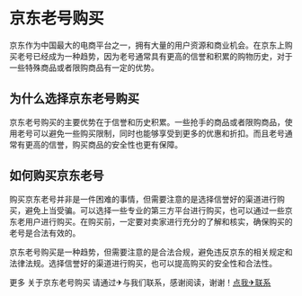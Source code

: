 # 京东老号购买

京东作为中国最大的电商平台之一，拥有大量的用户资源和商业机会。在京东上购买老号已经成为一种趋势，因为老号通常具有更高的信誉和积累的购物历史，对于一些特殊商品或者限购商品有一定的优势。

## 为什么选择京东老号购买
京东老号购买的主要优势在于信誉和历史积累。一些抢手的商品或者限购商品，使用老号可以避免一些购买限制，同时也能够享受到更多的优惠和折扣。而且老号通常有更高的信誉，购买商品的安全性也更有保障。

## 如何购买京东老号
购买京东老号并非是一件困难的事情，但需要注意的是选择信誉好的渠道进行购买，避免上当受骗。可以选择一些专业的第三方平台进行购买，也可以通过一些京东老用户进行购买。在购买前，一定要对卖家进行充分的了解和核实，确保购买的老号是合法有效的。

京东老号购买是一种趋势，但需要注意的是合法合规，避免违反京东的相关规定和法律法规。选择信誉好的渠道进行购买，也可以提高购买的安全性和合法性。

更多 关于京东老号购买 请通过✈与我们联系，感谢阅读，谢谢！[点我✈联系](https://a.k02.cc)